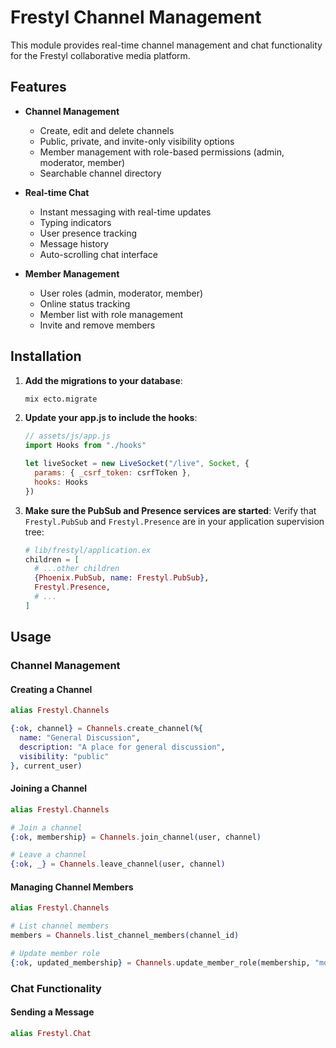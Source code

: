 # Frestyl Channel Management

This module provides real-time channel management and chat functionality for the Frestyl collaborative media platform.

## Features

- **Channel Management**
  - Create, edit and delete channels
  - Public, private, and invite-only visibility options
  - Member management with role-based permissions (admin, moderator, member)
  - Searchable channel directory

- **Real-time Chat**
  - Instant messaging with real-time updates
  - Typing indicators
  - User presence tracking
  - Message history
  - Auto-scrolling chat interface

- **Member Management**
  - User roles (admin, moderator, member)
  - Online status tracking
  - Member list with role management
  - Invite and remove members

## Installation

1. **Add the migrations to your database**:
   ```bash
   mix ecto.migrate
   ```

2. **Update your app.js to include the hooks**:
   ```javascript
   // assets/js/app.js
   import Hooks from "./hooks"
   
   let liveSocket = new LiveSocket("/live", Socket, {
     params: { _csrf_token: csrfToken },
     hooks: Hooks
   })
   ```

3. **Make sure the PubSub and Presence services are started**:
   Verify that `Frestyl.PubSub` and `Frestyl.Presence` are in your application supervision tree:
   ```elixir
   # lib/frestyl/application.ex
   children = [
     # ...other children
     {Phoenix.PubSub, name: Frestyl.PubSub},
     Frestyl.Presence,
     # ...
   ]
   ```

## Usage

### Channel Management

#### Creating a Channel

```elixir
alias Frestyl.Channels

{:ok, channel} = Channels.create_channel(%{
  name: "General Discussion",
  description: "A place for general discussion",
  visibility: "public"
}, current_user)
```

#### Joining a Channel

```elixir
alias Frestyl.Channels

# Join a channel
{:ok, membership} = Channels.join_channel(user, channel)

# Leave a channel
{:ok, _} = Channels.leave_channel(user, channel)
```

#### Managing Channel Members

```elixir
alias Frestyl.Channels

# List channel members
members = Channels.list_channel_members(channel_id)

# Update member role
{:ok, updated_membership} = Channels.update_member_role(membership, "moderator")
```

### Chat Functionality

#### Sending a Message

```elixir
alias Frestyl.Chat

